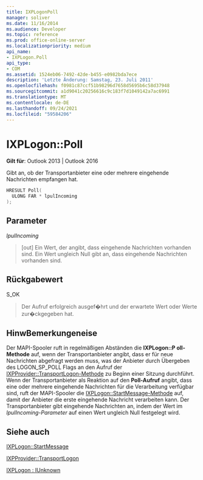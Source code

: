 ```yaml
---
title: IXPLogonPoll
manager: soliver
ms.date: 11/16/2014
ms.audience: Developer
ms.topic: reference
ms.prod: office-online-server
ms.localizationpriority: medium
api_name:
- IXPLogon.Poll
api_type:
- COM
ms.assetid: 1524eb06-7492-42de-b455-e0982bda7ece
description: 'Letzte Änderung: Samstag, 23. Juli 2011'
ms.openlocfilehash: f0981c87ccf51b98296d7658d5695b6c58d37948
ms.sourcegitcommit: a1d9041c20256616c9c183f7d1049142a7ac6991
ms.translationtype: MT
ms.contentlocale: de-DE
ms.lasthandoff: 09/24/2021
ms.locfileid: "59584206"
---
```

# <a name="ixplogonpoll"></a>IXPLogon::Poll

  
  
**Gilt für**: Outlook 2013 | Outlook 2016 
  
Gibt an, ob der Transportanbieter eine oder mehrere eingehende Nachrichten empfangen hat.
  
```cpp
HRESULT Poll(
  ULONG FAR * lpulIncoming
);
```

## <a name="parameters"></a>Parameter

 _lpulIncoming_
  
> [out] Ein Wert, der angibt, dass eingehende Nachrichten vorhanden sind. Ein Wert ungleich Null gibt an, dass eingehende Nachrichten vorhanden sind.
    
## <a name="return-value"></a>Rückgabewert

S_OK 
  
> Der Aufruf erfolgreich ausgef�hrt und der erwartete Wert oder Werte zur�ckgegeben hat.
    
## <a name="remarks"></a>HinwBemerkungeneise

Der MAPI-Spooler ruft in regelmäßigen Abständen die **IXPLogon::P oll-Methode** auf, wenn der Transportanbieter angibt, dass er für neue Nachrichten abgefragt werden muss, was der Anbieter durch Übergeben des LOGON_SP_POLL Flags an den Aufruf der [IXPProvider::TransportLogon-Methode](ixpprovider-transportlogon.md) zu Beginn einer Sitzung durchführt. Wenn der Transportanbieter als Reaktion auf den **Poll-Aufruf** angibt, dass eine oder mehrere eingehende Nachrichten für die Verarbeitung verfügbar sind, ruft der MAPI-Spooler die [IXPLogon::StartMessage-Methode](ixplogon-startmessage.md) auf, damit der Anbieter die erste eingehende Nachricht verarbeiten kann. Der Transportanbieter gibt eingehende Nachrichten an, indem der Wert im  _lpulIncoming-Parameter_ auf einen Wert ungleich Null festgelegt wird. 
  
## <a name="see-also"></a>Siehe auch



[IXPLogon::StartMessage](ixplogon-startmessage.md)
  
[IXPProvider::TransportLogon](ixpprovider-transportlogon.md)
  
[IXPLogon : IUnknown](ixplogoniunknown.md)

